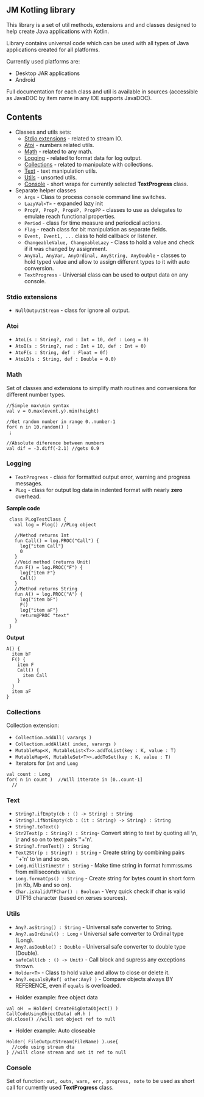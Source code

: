
JM Kotling library
------------------

This library is a set of util methods, extensions and and classes designed
to help create Java applications with Kotlin.

Library contains universal code which can be used with all
types of Java applications created for all platforms.

Currently used platforms are:
- Desktop JAR applications
- Android

Full documentation for each class and util is available in sources (accessible as JavaDOC by item name in any IDE supports JavaDOC).

## Contents

  * Classes and utils sets:
    * [Stdio extensions](#stdio) - related to stream IO.
    * [Atoi](#atoi) - numbers related utils.
    * [Math](#math) - related to any math.
    * [Logging](#logs) - related to format data for log output.
    * [Collections](#colections) - related to manipulate with collections.
    * [Text](#text) - text manipulation utils.
    * [Utils](#utils) - unsorted utils.
    * [Console](#console) - short wraps for currently selected **TextProgress** class.
  * Separate helper classes
    * ``Args`` - Class to process console command line switches.
    * ``LazyVal<T>`` - expanded lazy init
    * ``PropV, PropP, PropVP, PropPP`` - classes to use as delegates to emulate reach functional properties.
    * ``Period`` - class for time measure and periodical actions.
    * ``Flag`` - reach class for bit manipulation as separate fields.
    * ``Event, Event1, ...``  class to hold callback or listener.
    * ``ChangeableValue, ChangeableLazy`` - Class to hold a value and check if it was changed by assignment.
    * ``AnyVal, AnyVar, AnyOrdinal, AnyString, AnyDouble`` - classes to hold typed value and allow to assign different types to it with auto conversion.
    * ``TextProgress`` - Universal class can be used to output data on any console. 

### Stdio extensions

- ``NullOutputStream`` - class for ignore all output. 

### Atoi
- ``AtoL(s : String?, rad : Int = 10, def : Long = 0)``
- ``AtoI(s : String?, rad : Int = 10, def : Int = 0)``
- ``AtoF(s : String, def : Float = 0f)``
- ``AtoLD(s : String, def : Double = 0.0)``

### Math
Set of classes and extensions to simplify math routines and conversions for different number types. 
```
//Simple max\min syntax
val v = 0.max(event.y).min(height)

//Get random number in range 0..number-1
for( n in 10.random() )  
 ;
 
//Absolute diference between numbers
val dif = -3.diff(-2.1) //gets 0.9 
```

### Logging
- ``TextProgress`` - class for formatted output error, warning and progress messages.
- ``PLog`` - class for output log data in indented format with nearly **zero** overhead.

**Sample code**
```
 class PLogTestClass {
   val log = Plog() //PLog object

   //Method returns Int
   fun Call() = log.PROC("Call") {
     log{"item Call"}
     0
   }
   //Void method (returns Unit)
   fun F() = log.PROC("F") {
     log{"item F"}
     Call()
   }
   //Method returns String
   fun A() = log.PROC("A") {
     log("item bF")
     F()
     log{"item aF"}
     return@PROC "text"
   }
 }
```
**Output**
```
A() {
  item bF
  F() {
    item F
    Call() {
      item Call
    }
  }
  item aF
}
```

### Collections

Collection extension:
- ``Collection.addAll( varargs )``
- ``Collection.addAllAt( index, varargs )``
- ``MutableMap<K, MutableList<T>>.addToList(key : K, value : T)``
- ``MutableMap<K, MutableSet<T>>.addToSet(key : K, value : T)``
- Iterators for ``Int`` and ``Long``

```
val count : Long
for( n in count )  //Will itterate in [0..count-1]
  //
```

### Text
- ``String?.ifEmpty(cb : () -> String) : String``
- ``String?.ifNotEmpty(cb : (it : String) -> String) : String``
- ``String?.toText()``  
- ``Str2Text(p : String?) : String``- Convert string to text by quoting all \n, \r and so on to text pairs '\'+'n'.
- ``String?.fromText() : String``
- ``Text2Str(p : String?) : String`` - Create string by combining pairs '\'+'n' to \n and so on.
- ``Long.millisTimeStr : String`` - Make time string in format h:mm:ss.ms from milliseconds value.
- ``Long.formatCps() : String`` - Create string for bytes count in short form (in Kb, Mb and so on).
- ``Char.isValidUTFChar() : Boolean`` - Very quick check if char is valid UTF16 character (based on xerses sources).

### Utils
- ``Any?.asString() : String`` - Universal safe converter to String.
- ``Any?.asOrdinal() : Long`` - Universal safe converter to Ordinal type (Long).
- ``Any?.asDouble() : Double`` - Universal safe converter to double type (Double).
- ``safeCall(cb : () -> Unit)`` - Call block and supress any exceptions thrown.
- ``Holder<T>`` - Class to hold value and allow to close or delete it.
- ``Any?.equalsByRef( other:Any? )`` - Compare objects always BY REFERENCE, even if ``equals`` is overloaded.

* Holder example: free object data
```
val oH  = Holder( CreateBigDataObject() )
CallCodeUsingObjectData( oH.h )
oH.close() //will set object ref to null
```
* Holder example: Auto closeable
```
Holder( FileOutputStream(FileName) ).use{
  //code using stream dta
} //will close stream and set it ref to null
```

### Console
Set of function: ``out, outn, warn, err, progress, note`` to be used as short call for currently used **TextProgress** class.